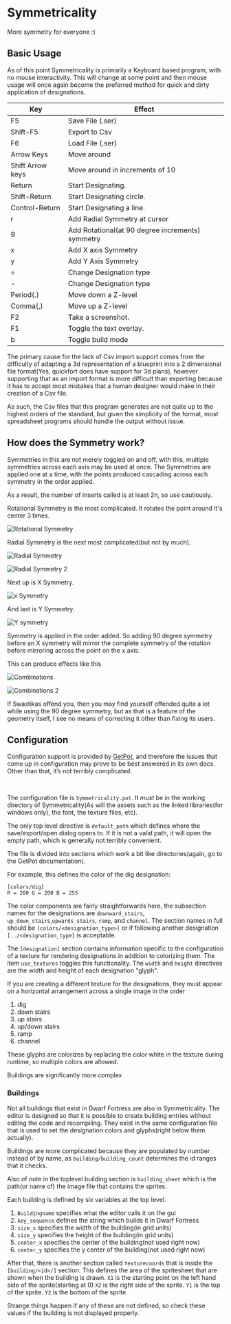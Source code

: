 Symmetricality
==============

More symmetry for everyone :)

Basic Usage
-----------

As of this point Symmetricality is primarily a Keyboard based program, with no
mouse interactivity. This will change at some point and then mouse usage will
once again become the preferred method for quick and dirty application of
designations.

| Key              | Effect                                           |
|------------------|--------------------------------------------------|
| F5               | Save File (.ser)                                 |
| Shift-F5         | Export to Csv                                    |
| F6               | Load File (.ser)                                 |
| Arrow Keys       | Move around                                      |
| Shift Arrow keys | Move around in increments of 10                  |
| Return           | Start Designating.                               |
| Shift-Return     | Start Designating circle.                        |
| Control-Return   | Start Designating a line.                        |
| r                | Add Radial Symmetry at cursor                    |
| 9                | Add Rotational(at 90 degree increments) symmetry |
| x                | Add X axis Symmetry                              |
| y                | Add Y Axis Symmetry                              |
| =                | Change Designation type                          |
| \-               | Change Designation type                          |
| Period(.)        | Move down a Z-level                              |
| Comma(,)         | Move up a Z-level                                |
| F2               | Take a screenshot.                               |
| F1               | Toggle the text overlay.                         |
|b				   | Toggle build mode								  |

The primary cause for the lack of Csv import support comes from the difficulty
of adapting a 3d representation of a blueprint into a 2 dimensional file
format(Yes, quickfort does have support for 3d plans), however supporting that
as an import format is more difficult than exporting because it has to accept
most mistakes that a human designer would make in their creation of a Csv file.

As such, the Csv files that this program generates are not quite up to the
highest orders of the standard, but given the simplicity of the format, most
spreadsheet programs should handle the output without issue.

How does the Symmetry work?
---------------------------

Symmetries in this are not merely toggled on and off, with this, multiple
symmetries across each axis may be used at once. The Symmetries are applied one
at a time, with the points produced cascading across each symmetry in the order
applied.

As a result, the number of inserts called is at least 2n, so use cautiously.

Rotational Symmetry is the most complicated. It rotates the point around it's
center 3 times.

![Rotational Symmetry](<http://i.imgur.com/guuqSBR.png>)

Radial Symmetry is the next most complicated(but not by much).

![Radial Symmetry](<http://i.imgur.com/ZwfO5zN.png>)

![Radial Symmetry 2](<http://i.imgur.com/6k1PaCd.png>)

Next up is X Symmetry.

![x Symmetry](<http://i.imgur.com/7pN3ii2.png>)

And last is Y Symmetry.

![Y symmetry](<http://i.imgur.com/u8SsO6G.png>)

Symmetry is applied in the order added. So adding 90 degree symmetry before an X
symmetry will mirror the complete symmetry of the rotation before mirroring
across the point on the x axis.

This can produce effects like this

![Combinations](<http://i.imgur.com/FdDpbov.png>)

![Combinations 2](<http://i.imgur.com/1CN9EY9.png>)

If Swastikas offend you, then you may find yourself offended quite a lot while
using the 90 degree symmetry, but as that is a feature of the geometry itself, I
see no means of correcting it other than fixing its users.

Configuration
-------------

Configuration support is provided by [GetPot](http://getpot.sourceforge.net/),
and therefore the issues that come up in configuration may prove to be best
answered in its own docs. Other than that, it’s not terribly complicated.

 

The configuration file is `Symmetricality.pot`. It *must* be in the working directory of Symmetricality(As will the assets such as the linked libraries(for windows only), the font, the texture files, etc).

The only top level directive is `default_path` which defines where the save/export/open dialog opens to. If it is not a valid path, it will open the empty path, which is generally not terribly convenient.

The file is divided into sections which work a bit like directories(again, go to the GetPot documentation).

For example, this defines the color of the dig designation:

``` 
[colors/dig]
R = 200 G = 200 B = 255
```

The color components are fairly straightforwards here, the subsection names for the designations are `downward_stairs`, `up_down_stairs`,`upwards_stairs`, `ramp`, and `channel`. 
The section names in full should be `[colors/<designation_type>]` or if following another designation `[../<designation_type]` is acceptable.

The `[designation]` section contains information specific to the configuration of a texture for rendering designations in addition to colorizing them. 
The item `use_textures` toggles this functionality.
The `width` and `height` directives are the width and height of each designation "glyph".

If you are creating a different texture for the designations, they must appear on a horizontal arrangement across a single image in the order 

1) dig
2) down stairs
3) up stairs
4) up/down stairs
5) ramp
6) channel

These glyphs are colorizes by replacing the color white in the texture during runtime, so multiple colors are allowed.

Buildings are significantly more complex

### Buildings

Not all buildings that exist in Dwarf Fortress are also in Symmetricality. The editor is designed so that it is possible to 
create building entries without editing the code and recompiling. They exist in the same configuration file that is used to 
set the designation colors and glyphs(right below them actually).

Buildings are more complicated because they are populated by number instead of by name, as `building/building_count` determines the id ranges that it checks.

Also of note in the toplevel building section is `building_sheet` which is the path(or name of) the image file that contains the sprites.

Each building is defined by six variables at the top level.

1) `Buildingname` specifies what the editor calls it on the gui
2) `key_sequence` defines the string which builds it in Dwarf Fortress
3) `size_x` specifies the width of the building(in grid units)
4) `size_y` specifies the height of the building(in grid units)
5) `center_x` specifies the center of the building(not used right now)
6) `center_y` specifies the y center of the building(not used right now)

After that, there is another section called `texturecoords` that is inside the `[building/<id>/]` section.
This defines the area of the spritesheet that are shown when the building is drawn. `X1` is the starting point on the left hand side of the sprite(starting at 0)
`X2` is the right side of the sprite. 
`Y1` is the top of the sprite. `Y2` is the bottom of the sprite.

Strange things happen if any of these are not defined, so check these values if the building is not displayed properly.